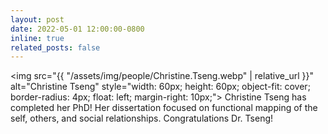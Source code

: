 ```yaml
---
layout: post
date: 2022-05-01 12:00:00-0800
inline: true
related_posts: false
---
```


<img src="{{ "/assets/img/people/Christine.Tseng.webp" | relative_url }}" alt="Christine Tseng" style="width: 60px; height: 60px; object-fit: cover; border-radius: 4px; float: left; margin-right: 10px;"> Christine Tseng has completed her PhD! Her dissertation focused on functional mapping of the self, others, and social relationships. Congratulations Dr. Tseng!
